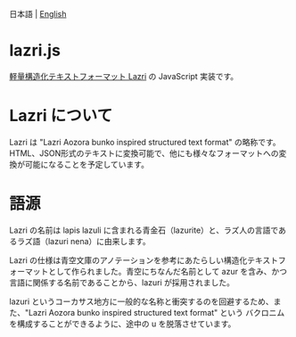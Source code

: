 日本語 | [English](./README.en.md)

# lazri.js
[軽量構造化テキストフォーマット Lazri](https://github.com/aoitaku/lazri) の JavaScript 実装です。

# Lazri について
Lazri は "Lazri Aozora bunko inspired structured text format" の略称です。HTML、JSON形式のテキストに変換可能で、他にも様々なフォーマットへの変換が可能になることを予定しています。

# 語源
Lazri の名前は lapis lazuli に含まれる青金石（lazurite）と、ラズ人の言語であるラズ語（lazuri nena）に由来します。

Lazri の仕様は青空文庫のアノテーションを参考にあたらしい構造化テキストフォーマットとして作られました。青空にちなんだ名前として azur を含み、かつ言語に関係する名前であることから、lazuri が採用されました。

lazuri というコーカサス地方に一般的な名称と衝突するのを回避するため、また、"Lazri Aozora bunko inspired structured text format" という バクロニム を構成することができるように、途中の u を脱落させています。
